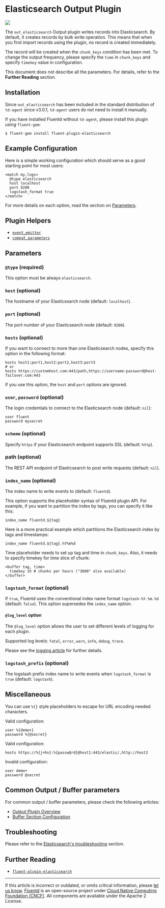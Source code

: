 # Elasticsearch Output Plugin

![](/images/plugins/output/elasticsearch.png)

The `out_elasticsearch` Output plugin writes records into Elasticsearch.
By default, it creates records by bulk write operation. This means that
when you first import records using the plugin, no record is created
immediately.

The record will be created when the `chunk_keys` condition has been met.
To change the output frequency, please specify the `time` in `chunk_keys`
and specify `timekey` value in configuration.

This document does not describe all the parameters. For details, refer to the
**Further Reading** section.


## Installation

Since `out_elasticsearch` has been included in the standard distribution
of `td-agent` since v3.0.1, `td-agent` users do not need to install it
manually.

If you have installed Fluentd without `td-agent`, please install this
plugin using `fluent-gem`:

```
$ fluent-gem install fluent-plugin-elasticsearch
```


## Example Configuration

Here is a simple working configuration which should serve as a good starting
point for most users:

```
<match my.logs>
  @type elasticsearch
  host localhost
  port 9200
  logstash_format true
</match>
```

For more details on each option, read the section on [Parameters](#parameters).


## Plugin Helpers

-   [`event_emitter`](/developer/api-plugin-helper-event_emitter.md)
-   [`compat_parameters`](/developer/api-plugin-helper-compat_parameters.md)


## Parameters


### `@type` (required)

This option must be always `elasticsearch`.


### `host` (optional)

The hostname of your Elasticsearch node (default: `localhost`).


### `port` (optional)

The port number of your Elasticsearch node (default: `9200`).


### `hosts` (optional)

If you want to connect to more than one Elasticsearch nodes, specify
this option in the following format:

```
hosts host1:port1,host2:port2,host3:port3
# or
hosts https://customhost.com:443/path,https://username:password@host-failover.com:443
```

If you use this option, the `host` and `port` options are ignored.


### `user`, `password` (optional)

The login credentials to connect to the Elasticsearch node (default: `nil`):

```
user fluent
password mysecret
```


### `scheme` (optional)

Specify `https` if your Elasticsearch endpoint supports SSL (default: `http`).


### path (optional)

The REST API endpoint of Elasticsearch to post write requests (default: `nil`).


### `index_name` (optional)

The index name to write events to (default: `fluentd`).

This option supports the placeholder syntax of Fluentd plugin API. For example,
if you want to partition the index by tags, you can specify it like this:

```
index_name fluentd.${tag}
```

Here is a more practical example which partitions the Elasticsearch
index by tags and timestamps:

```
index_name fluentd.${tag}.%Y%m%d
```

Time placeholder needs to set up tag and time in `chunk_keys`. Also, it needs to
specify timekey for time slice of chunk:

```
<buffer tag, time>
  timekey 1h # chunks per hours ("3600" also available)
</buffer>
```


### `logstash_format` (optional)

If `true`, Fluentd uses the conventional index name format `logstash-%Y.%m.%d`
(default: `false`). This option supersedes the `index_name` option.


#### `@log_level` option

The `@log_level` option allows the user to set different levels of
logging for each plugin.

Supported log levels: `fatal`, `error`, `warn`, `info`, `debug`, `trace`.

Please see the [logging article](/deployment/logging.md) for further details.


### `logstash_prefix` (optional)

The logstash prefix index name to write events when `logstash_format` is `true`
(default: `logstash`).


## Miscellaneous

You can use `%{}` style placeholders to escape for URL encoding needed
characters.

Valid configuration:

```
user %{demo+}
password %{@secret}
```

Valid configuration:

```
hosts https://%{j+hn}:%{passw@rd}@host1:443/elastic/,http://host2
```

Invalid configuration:

```
user demo+
password @secret
```


## Common Output / Buffer parameters

For common output / buffer parameters, please check the following articles:

-   [Output Plugin Overview](/plugins/output/README.md)
-   [Buffer Section Configuration](/configuration/buffer-section.md)


## Troubleshooting

Please refer to the [Elasticsearch's troubleshooting](https://github.com/uken/fluent-plugin-elasticsearch#troubleshooting) section.


## Further Reading

-   [`fluent-plugin-elasticsearch`](https://github.com/uken/fluent-plugin-elasticsearch)


------------------------------------------------------------------------

If this article is incorrect or outdated, or omits critical information, please
[let us know](https://github.com/fluent/fluentd-docs-gitbook/issues?state=open).
[Fluentd](http://www.fluentd.org/) is an open-source project under
[Cloud Native Computing Foundation (CNCF)](https://cncf.io/). All components are
available under the Apache 2 License.
